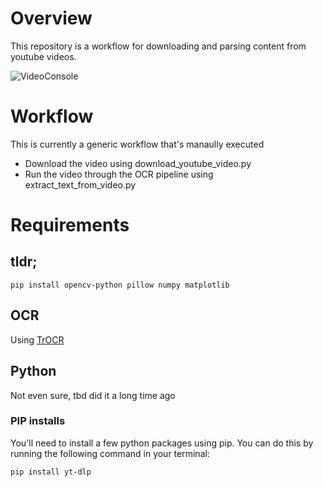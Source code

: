 # Overview
This repository is a workflow for downloading and parsing content from youtube videos.

![VideoConsole](./demo.gif)

# Workflow
This is currently a generic workflow that's manaully executed
 - Download the video using download_youtube_video.py
 - Run the video through the OCR pipeline using extract_text_from_video.py

# Requirements
## tldr;
```
pip install opencv-python pillow numpy matplotlib
```
## OCR
Using [TrOCR](https://huggingface.co/docs/transformers/model_doc/trocr)

## Python
Not even sure, tbd did it a long time ago
 
### PIP installs
You'll need to install a few python packages using pip. You can do this by running the following command in your terminal:
```bash
pip install yt-dlp
```


